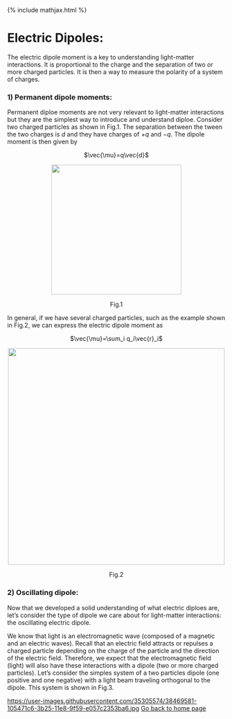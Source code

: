 {% include mathjax.html %}

# Electric Dipoles:

The electric dipole moment is a key to understanding light-matter interactions. It is proportional to the charge and the separation of two or more charged particles. It is then a way to measure the polarity of a system of charges. 

### 1) Permanent dipole moments:
Permanent diploe moments are not very relevant to light-matter interactions but they are the simplest way to introduce and understand diploe. Consider two charged particles as shown in Fig.1. The separation between the tween the two charges is $d$ and they have charges of $+q$ and $-q$. The dipole moment is then given by
<p align="center">$\vec{\mu}=q\vec{d}$</p>

<p align="center"><img src="https://user-images.githubusercontent.com/35305574/38469138-f3193a80-3b1d-11e8-8fc6-d2343ca772ce.jpg" width="300"></p>
<p align="center">Fig.1</p>

In general, if we have several charged particles, such as the example shown in Fig.2, we can express the electric dipole moment as
<p align="center">$\vec{\mu}=\sum_i q_i\vec{r}_i$</p>

<p align="center"><img src="https://user-images.githubusercontent.com/35305574/38469326-f3281ed0-3b20-11e8-8c00-144456590755.jpg" width="500"></p>
<p align="center">Fig.2</p>

### 2) Oscillating dipole:

Now that we developed a solid understanding of what electric diploes are, let’s consider the type of dipole we care about for light-matter interactions: the oscillating electric dipole.

We know that light is an electromagnetic wave (composed of a magnetic and an electric waves). Recall that an electric field attracts or repulses a charged particle depending on the charge of the particle and the direction of the electric field. Therefore, we expect that the electromagnetic field (light) will also have these interactions with a dipole (two or more charged particles). Let’s consider the simples system of a two particles dipole (one positive and one negative) with a light beam traveling orthogonal to the dipole. This system is shown in Fig.3.

https://user-images.githubusercontent.com/35305574/38469581-105471c6-3b25-11e8-9f59-e057c2353ba6.jpg
[Go back to home page](/README.md)
